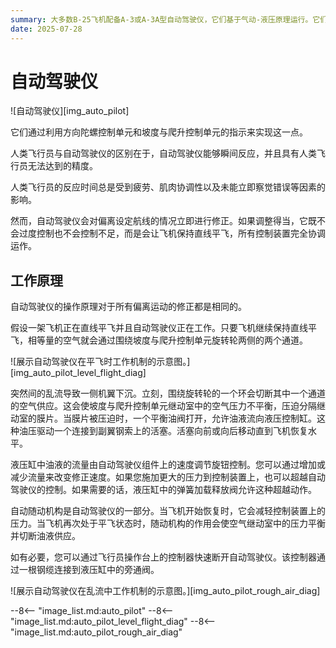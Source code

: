 ```yaml
---
summary: 大多数B-25飞机配备A-3或A-3A型自动驾驶仪，它们基于气动-液压原理运行。它们能自动驾驶飞机保持直线平飞，并进行必要的修正以保持给定的航向或高度。
date: 2025-07-28
---
```


# 自动驾驶仪

![自动驾驶仪][img_auto_pilot]

它们通过利用方向陀螺控制单元和坡度与爬升控制单元的指示来实现这一点。

人类飞行员与自动驾驶仪的区别在于，自动驾驶仪能够瞬间反应，并且具有人类飞行员无法达到的精度。

人类飞行员的反应时间总是受到疲劳、肌肉协调性以及未能立即察觉错误等因素的影响。

然而，自动驾驶仪会对偏离设定航线的情况立即进行修正。如果调整得当，它既不会过度控制也不会控制不足，而是会让飞机保持直线平飞，所有控制装置完全协调运作。

## 工作原理

自动驾驶仪的操作原理对于所有偏离运动的修正都是相同的。

假设一架飞机正在直线平飞并且自动驾驶仪正在工作。只要飞机继续保持直线平飞，相等量的空气就会通过围绕坡度与爬升控制单元旋转轮两侧的两个通道。

![展示自动驾驶仪在平飞时工作机制的示意图。][img_auto_pilot_level_flight_diag]

突然间的乱流导致一侧机翼下沉。立刻，围绕旋转轮的一个环会切断其中一个通道的空气供应。这会使坡度与爬升控制单元继动室中的空气压力不平衡，压迫分隔继动室的膜片。当膜片被压迫时，一个平衡油阀打开，允许油液流向液压控制缸。这种油压驱动一个连接到副翼钢索上的活塞。活塞向前或向后移动直到飞机恢复水平。

液压缸中油液的流量由自动驾驶仪组件上的速度调节旋钮控制。您可以通过增加或减少流量来改变修正速度。如果您施加更大的压力到控制装置上，也可以超越自动驾驶仪的控制。如果需要的话，液压缸中的弹簧加载释放阀允许这种超越动作。

自动随动机构是自动驾驶仪的一部分。当飞机开始恢复时，它会减轻控制装置上的压力。当飞机再次处于平飞状态时，随动机构的作用会使空气继动室中的压力平衡并切断油液供应。

如有必要，您可以通过飞行员操作台上的控制器快速断开自动驾驶仪。该控制器通过一根钢缆连接到液压缸中的旁通阀。

![展示自动驾驶仪在乱流中工作机制的示意图。][img_auto_pilot_rough_air_diag]

<!-- links -->
--8<-- "image_list.md:auto_pilot"
--8<-- "image_list.md:auto_pilot_level_flight_diag"
--8<-- "image_list.md:auto_pilot_rough_air_diag"
